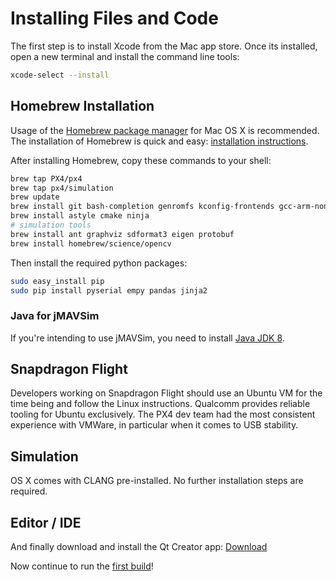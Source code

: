 # Installing Files and Code

The first step is to install Xcode from the Mac app store. Once its installed, open a new terminal and install the command line tools:

<div class="host-code"></div>

```bash
xcode-select --install
```

## Homebrew Installation

Usage of the [Homebrew package manager](http://mxcl.github.com/homebrew/) for Mac OS X is recommended. The installation of Homebrew is quick and easy: [installation instructions](http://mxcl.github.com/homebrew/).

After installing Homebrew, copy these commands to your shell:

<div class="host-code"></div>

```sh
brew tap PX4/px4
brew tap px4/simulation
brew update
brew install git bash-completion genromfs kconfig-frontends gcc-arm-none-eabi
brew install astyle cmake ninja
# simulation tools
brew install ant graphviz sdformat3 eigen protobuf
brew install homebrew/science/opencv
```

Then install the required python packages:

<div class="host-code"></div>

```sh
sudo easy_install pip
sudo pip install pyserial empy pandas jinja2
```

### Java for jMAVSim

If you're intending to use jMAVSim, you need to install [Java JDK 8](http://www.oracle.com/technetwork/java/javase/downloads/jdk8-downloads-2133151.html).

## Snapdragon Flight

Developers working on Snapdragon Flight should use an Ubuntu VM for the time being and follow the Linux instructions. Qualcomm provides reliable tooling for Ubuntu exclusively. The PX4 dev team had the most consistent experience with VMWare, in particular when it comes to USB stability.

## Simulation

OS X comes with CLANG pre-installed. No further installation steps are required.

## Editor / IDE

And finally download and install the Qt Creator app: [Download](http://www.qt.io/download-open-source/#section-6)

Now continue to run the [first build](starting-building.md)!
